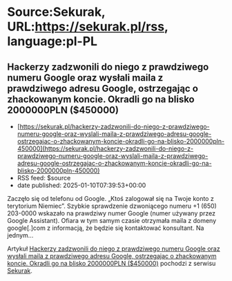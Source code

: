 # Source:Sekurak, URL:https://sekurak.pl/rss, language:pl-PL

## Hackerzy zadzwonili do niego z prawdziwego numeru Google oraz wysłali maila z prawdziwego adresu Google, ostrzegając o zhackowanym koncie. Okradli go na blisko 2000000PLN ($450000)
 - [https://sekurak.pl/hackerzy-zadzwonili-do-niego-z-prawdziwego-numeru-google-oraz-wyslali-maila-z-prawdziwego-adresu-google-ostrzegajac-o-zhackowanym-koncie-okradli-go-na-blisko-2000000pln-450000](https://sekurak.pl/hackerzy-zadzwonili-do-niego-z-prawdziwego-numeru-google-oraz-wyslali-maila-z-prawdziwego-adresu-google-ostrzegajac-o-zhackowanym-koncie-okradli-go-na-blisko-2000000pln-450000)
 - RSS feed: $source
 - date published: 2025-01-10T07:39:53+00:00

<p>Zaczęło się od telefonu od Google. &#8222;Ktoś zalogował się na Twoje konto z terytorium Niemiec&#8221;. Szybkie sprawdzenie dzwoniącego numeru +1 (650) 203-0000 wskazało na prawdziwy numer Google (numer używany przez Google Assistant). Ofiara w tym samym czasie otrzymała maila z domeny google[.]com z informacją, że będzie się kontaktować konsultant. Na jednym...</p>
<p>Artykuł <a rel="nofollow" href="https://sekurak.pl/hackerzy-zadzwonili-do-niego-z-prawdziwego-numeru-google-oraz-wyslali-maila-z-prawdziwego-adresu-google-ostrzegajac-o-zhackowanym-koncie-okradli-go-na-blisko-2000000pln-450000/">Hackerzy zadzwonili do niego z prawdziwego numeru Google oraz wysłali maila z prawdziwego adresu Google, ostrzegając o zhackowanym koncie. Okradli go na blisko 2000000PLN ($450000)</a> pochodzi z serwisu <a rel="nofollow" href="https://sekurak.pl">Sekurak</a>.</p>

